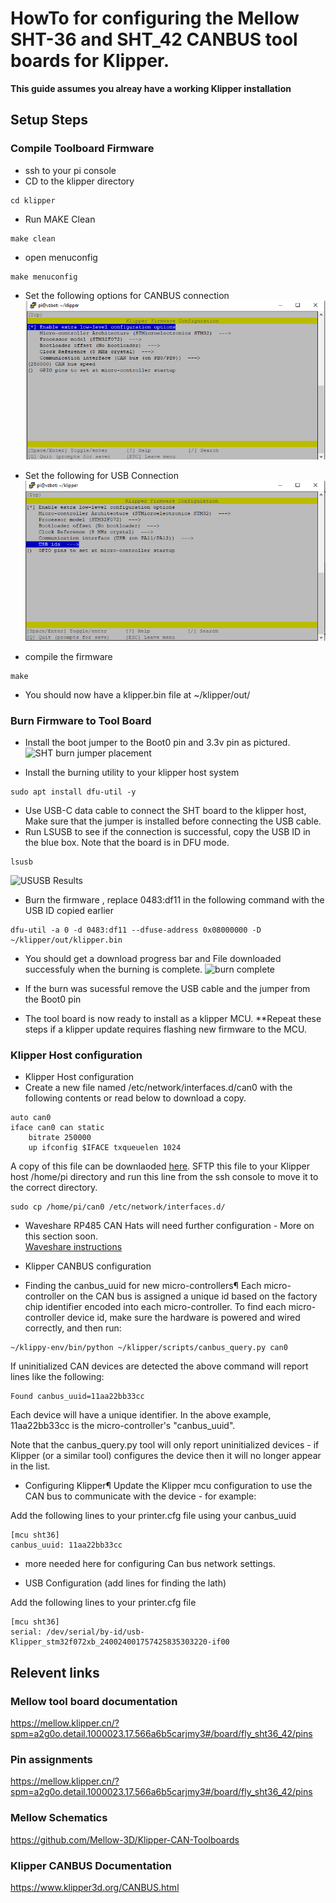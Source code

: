 # HowTo for configuring the Mellow SHT-36 and SHT_42 CANBUS tool boards for Klipper. 



**This guide assumes you alreay have a working Klipper installation**

## Setup Steps

### Compile Toolboard Firmware
- ssh to your pi console
- CD to the klipper directory
```
cd klipper
```
- Run MAKE Clean
```
make clean
```
- open menuconfig
```
make menuconfig
```
- Set the following options for CANBUS connection     
![Menu Config CANBUS](./images/makemenuconfig_screenshot.png)

- Set the following for USB Connection
![Menu Config USB](./images/makemenuconfig_screenshot_USB.png)
- compile the firmware
```
make
```
- You should now have a klipper.bin file at ~/klipper/out/

### Burn Firmware to Tool Board

- Install the boot jumper to the Boot0 pin and 3.3v pin as pictured. 
![SHT burn jumper placement](https://mellow.klipper.cn/images/boards/fly_sht36_42/usbflash.png)

- Install the burning utility to your klipper host system
```
sudo apt install dfu-util -y
```
- Use USB-C data cable to connect the SHT board to the klipper host, Make sure that the jumper is installed before connecting the USB cable.      
- Run LSUSB to see if the connection is successful, copy the USB ID in the blue box. Note that the board is in DFU mode. 
```
lsusb
```
![USUSB Results](https://mellow.klipper.cn/images/boards/fly_sht36_42/6.png)

- Burn the firmware , replace 0483:df11 in the following command with the USB ID copied earlier
```
dfu-util -a 0 -d 0483:df11 --dfuse-address 0x08000000 -D ~/klipper/out/klipper.bin
```

- You should get a download progress bar and File downloaded successfuly when the burning is complete. 
![burn complete](https://mellow.klipper.cn/images/boards/fly_sht36_42/7.png)

- If the burn was sucessful remove the USB cable and the jumper from the Boot0 pin
- The tool board is now ready to install as a klipper MCU. 
**Repeat these steps if a klipper update requires flashing new firmware to the MCU. 


### Klipper Host configuration

- Klipper Host configuration
- Create a new file named /etc/network/interfaces.d/can0 with the following contents or read below to download a copy. 
```
auto can0
iface can0 can static
    bitrate 250000
    up ifconfig $IFACE txqueuelen 1024
```
 A copy of this file can be downlaoded [here](./can0). SFTP this file to your Klipper host /home/pi directory and run this line from the ssh console to move it to the correct directory.
```
sudo cp /home/pi/can0 /etc/network/interfaces.d/
```
 - Waveshare RP485 CAN Hats will need further configuration - More on this section soon.       
    [Waveshare instructions](https://www.waveshare.com/wiki/RS485_CAN_HAT)      

- Klipper CANBUS configuration
 - Finding the canbus_uuid for new micro-controllers¶
  Each micro-controller on the CAN bus is assigned a unique id based on the factory chip identifier encoded into each micro-controller. To find each micro-controller     device id, make sure the hardware is powered and wired correctly, and then run:


```
~/klippy-env/bin/python ~/klipper/scripts/canbus_query.py can0
```
  If uninitialized CAN devices are detected the above command will report lines like the following:


```
Found canbus_uuid=11aa22bb33cc
```
  Each device will have a unique identifier. In the above example, 11aa22bb33cc is the micro-controller's "canbus_uuid".

   Note that the canbus_query.py tool will only report uninitialized devices - if Klipper (or a similar tool) configures the device then it will no longer appear in      the list.

 - Configuring Klipper¶
  Update the Klipper mcu configuration to use the CAN bus to communicate with the device - for example:

Add the following lines to your printer.cfg file using your canbus_uuid
```
[mcu sht36]
canbus_uuid: 11aa22bb33cc
```
 - more needed here for configuring Can bus network settings. 

- USB Configuration
(add lines for finding the lath)

Add the following lines to your printer.cfg file
```
[mcu sht36]
serial: /dev/serial/by-id/usb-Klipper_stm32f072xb_240024001757425835303220-if00
```

## Relevent links      
### Mellow tool board documentation      
https://mellow.klipper.cn/?spm=a2g0o.detail.1000023.17.566a6b5carjmy3#/board/fly_sht36_42/pins      

### Pin assignments      
https://mellow.klipper.cn/?spm=a2g0o.detail.1000023.17.566a6b5carjmy3#/board/fly_sht36_42/pins      

### Mellow Schematics        
https://github.com/Mellow-3D/Klipper-CAN-Toolboards      

### Klipper CANBUS Documentation     
https://www.klipper3d.org/CANBUS.html      

